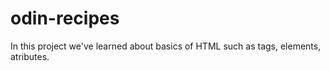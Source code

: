 # odin-recipes
In this project we've learned about basics of HTML such as tags, elements, atributes.
